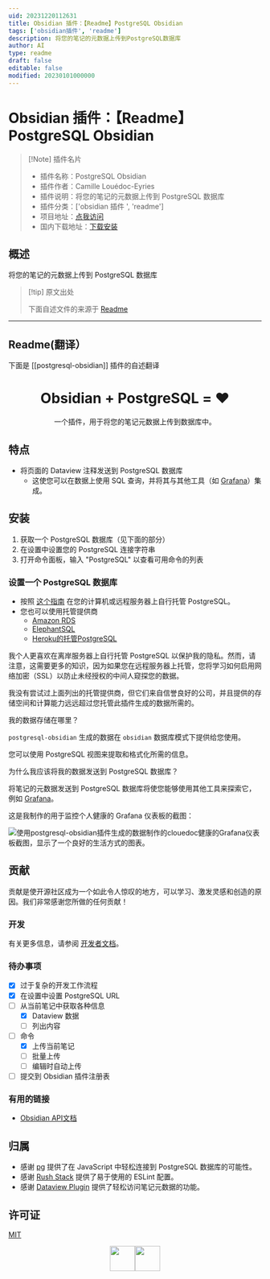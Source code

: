 ```yaml
---
uid: 20231220112631
title: Obsidian 插件：【Readme】PostgreSQL Obsidian
tags: ['obsidian插件', 'readme']
description: 将您的笔记的元数据上传到PostgreSQL数据库
author: AI
type: readme
draft: false
editable: false
modified: 20230101000000
---
```


# Obsidian 插件：【Readme】PostgreSQL Obsidian

> [!Note] 插件名片
> - 插件名称：PostgreSQL Obsidian
> - 插件作者：Camille Louédoc-Eyries
> - 插件说明：将您的笔记的元数据上传到 PostgreSQL 数据库
> - 插件分类：['obsidian 插件 ', 'readme']
> - 项目地址：[点我访问](https://github.com/clouedoc/postgresql-obsidian)
> - 国内下载地址：[下载安装](https://pkmer.cn/products/plugin/pluginMarket/?postgresql-obsidian)

## 概述

将您的笔记的元数据上传到 PostgreSQL 数据库

> [!tip] 原文出处
>
>下面自述文件的来源于 [Readme](https://ghproxy.net/https://raw.githubusercontent.com/clouedoc/postgresql-obsidian/master/README.md)

---

## Readme(翻译）

下面是 [[postgresql-obsidian]] 插件的自述翻译

<h1 align="center">
  Obsidian + PostgreSQL = ❤️
</h1>

<p align="center">
    一个插件，用于将您的笔记元数据上传到数据库中。
</p>

## 特点

- 将页面的 Dataview 注释发送到 PostgreSQL 数据库
    - 这使您可以在数据上使用 SQL 查询，并将其与其他工具（如 [Grafana](https://github.com/grafana/grafana/blob/main/README.md)）集成。

## 安装

1. 获取一个 PostgreSQL 数据库（见下面的部分）
2. 在设置中设置您的 PostgreSQL 连接字符串
3. 打开命令面板，输入 "PostgreSQL" 以查看可用命令的列表

### 设置一个 PostgreSQL 数据库

- 按照 [这个指南](https://www.postgresql.org/download/) 在您的计算机或远程服务器上自行托管 PostgreSQL。
- 您也可以使用托管提供商
    - [Amazon RDS](https://aws.amazon.com/fr/rds/postgresql/resources/)
    - [ElephantSQL](https://www.elephantsql.com/)
    - [Heroku的托管PostgreSQL](https://www.heroku.com/postgres)

我个人更喜欢在离岸服务器上自行托管 PostgreSQL 以保护我的隐私。然而，请注意，这需要更多的知识，因为如果您在远程服务器上托管，您将学习如何启用网络加密（SSL）以防止未经授权的中间人窥探您的数据。

我没有尝试过上面列出的托管提供商，但它们来自信誉良好的公司，并且提供的存储空间和计算能力远远超过您托管此插件生成的数据所需的。

我的数据存储在哪里？

`postgresql-obsidian` 生成的数据在 `obsidian` 数据库模式下提供给您使用。

您可以使用 PostgreSQL 视图来提取和格式化所需的信息。

为什么我应该将我的数据发送到 PostgreSQL 数据库？

将笔记的元数据发送到 PostgreSQL 数据库将使您能够使用其他工具来探索它，例如 [Grafana](https://github.com/grafana/grafana/blob/main/README.md)。

这是我制作的用于监控个人健康的 Grafana 仪表板的截图：

![使用postgresql-obsidian插件生成的数据制作的clouedoc健康的Grafana仪表板截图，显示了一个良好的生活方式的图表。](https://cdn.pkmer.cn/covers/postgresql-obsidian_2_0.png!pkmer)

## 贡献

贡献是使开源社区成为一个如此令人惊叹的地方，可以学习、激发灵感和创造的原因。我们非常感谢您所做的任何贡献！

### 开发

有关更多信息，请参阅 [开发者文档](./DEV_README.md)。

### 待办事项

- [x] 过于复杂的开发工作流程
- [x] 在设置中设置 PostgreSQL URL
- [ ] 从当前笔记中获取各种信息
    - [x] Dataview 数据
    - [ ] 列出内容
- [ ] 命令
    - [x] 上传当前笔记
    - [ ] 批量上传
    - [ ] 编辑时自动上传
- [ ] 提交到 Obsidian 插件注册表

### 有用的链接

- [Obsidian API文档](https://github.com/obsidianmd/obsidian-api)

## 归属

- 感谢 [pg](https://github.com/brianc/node-postgres/tree/master/packages/pg) 提供了在 JavaScript 中轻松连接到 PostgreSQL 数据库的可能性。
- 感谢 [Rush Stack](https://github.com/microsoft/rushstack) 提供了易于使用的 ESLint 配置。
- 感谢 [Dataview Plugin](https://github.com/blacksmithgu/obsidian-dataview) 提供了轻松访问笔记元数据的功能。

## 许可证

[MIT](LICENSE.txt)

<div style="display: flex; justify-content: center; vertical-align: middle;">
    <img height=50 src="./assets/obsidian.png" class="center">
    <img height=50 src="./assets/postgres.png" class="center">
</div>



